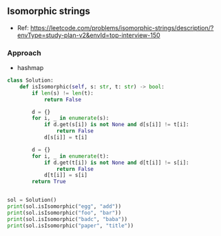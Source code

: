 ## Isomorphic strings
- Ref: https://leetcode.com/problems/isomorphic-strings/description/?envType=study-plan-v2&envId=top-interview-150

### Approach
- hashmap


```py
class Solution:
    def isIsomorphic(self, s: str, t: str) -> bool:
        if len(s) != len(t):
            return False

        d = {}
        for i, _ in enumerate(s):
            if d.get(s[i]) is not None and d[s[i]] != t[i]:
                return False
            d[s[i]] = t[i]

        d = {}
        for i, _ in enumerate(t):
            if d.get(t[i]) is not None and d[t[i]] != s[i]:
                return False
            d[t[i]] = s[i]
        return True


sol = Solution()
print(sol.isIsomorphic("egg", "add"))
print(sol.isIsomorphic("foo", "bar"))
print(sol.isIsomorphic("badc", "baba"))
print(sol.isIsomorphic("paper", "title"))
```